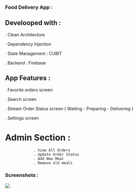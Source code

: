 ### Food Delivery App :

## Develooped with :

 · Clean Architecture 
  
 · Dependency Injection  
  
 · State Management : CUBIT

 . Backend : Firebase


 ## App Features :

 . Favorite orders screen

 . Search screen

 . Stream Order Status screen ( Waiting - Preparing - Delivering )

 . Settings screen

  # Admin Section : 
                 . View All Orders
                 . Update Order Status
                 . Add New Meal
                 . Remove old meals

  
 
### Screenshots :   

  
  <div>
  <img src= "https://github.com/Chihab-Dev/Food-App/assets/111295846/83fcd026-af52-4e3e-afd6-cd4ef06e8ff0" >
  </div>
  



